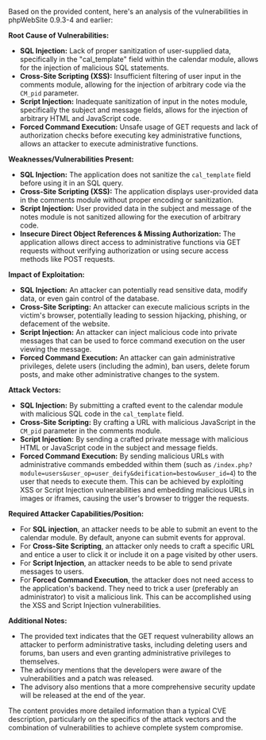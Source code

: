 Based on the provided content, here's an analysis of the vulnerabilities in phpWebSite 0.9.3-4 and earlier:

**Root Cause of Vulnerabilities:**

*   **SQL Injection:**  Lack of proper sanitization of user-supplied data, specifically in the "cal_template" field within the calendar module, allows for the injection of malicious SQL statements.
*   **Cross-Site Scripting (XSS):** Insufficient filtering of user input in the comments module, allowing for the injection of arbitrary code via the `CM_pid` parameter.
*   **Script Injection:** Inadequate sanitization of input in the notes module, specifically the subject and message fields, allows for the injection of arbitrary HTML and JavaScript code.
*  **Forced Command Execution:**  Unsafe usage of GET requests and lack of authorization checks before executing key administrative functions, allows an attacker to execute administrative functions.

**Weaknesses/Vulnerabilities Present:**

*   **SQL Injection:**  The application does not sanitize the `cal_template` field before using it in an SQL query.
*   **Cross-Site Scripting (XSS):** The application displays user-provided data in the comments module without proper encoding or sanitization.
*   **Script Injection:** User provided data in the subject and message of the notes module is not sanitized allowing for the execution of arbitrary code.
*   **Insecure Direct Object References & Missing Authorization:** The application allows direct access to administrative functions via GET requests without verifying authorization or using secure access methods like POST requests.

**Impact of Exploitation:**

*   **SQL Injection:** An attacker can potentially read sensitive data, modify data, or even gain control of the database.
*   **Cross-Site Scripting:** An attacker can execute malicious scripts in the victim's browser, potentially leading to session hijacking, phishing, or defacement of the website.
*   **Script Injection:** An attacker can inject malicious code into private messages that can be used to force command execution on the user viewing the message.
*   **Forced Command Execution:** An attacker can gain administrative privileges, delete users (including the admin), ban users, delete forum posts, and make other administrative changes to the system.

**Attack Vectors:**

*   **SQL Injection:** By submitting a crafted event to the calendar module with malicious SQL code in the `cal_template` field.
*   **Cross-Site Scripting:** By crafting a URL with malicious JavaScript in the `CM_pid` parameter in the comments module.
*   **Script Injection:** By sending a crafted private message with malicious HTML or JavaScript code in the subject and message fields.
*   **Forced Command Execution:** By sending malicious URLs with administrative commands embedded within them (such as `/index.php?module=users&user_op=user_deify&deification=bestow&user_id=4`) to the user that needs to execute them. This can be achieved by exploiting XSS or Script Injection vulnerabilities and embedding malicious URLs in images or iframes, causing the user's browser to trigger the requests.

**Required Attacker Capabilities/Position:**

*   For **SQL injection**, an attacker needs to be able to submit an event to the calendar module. By default, anyone can submit events for approval.
*  For **Cross-Site Scripting**, an attacker only needs to craft a specific URL and entice a user to click it or include it on a page visited by other users.
*   For **Script Injection**, an attacker needs to be able to send private messages to users.
*   For **Forced Command Execution**, the attacker does not need access to the application's backend. They need to trick a user (preferably an administrator) to visit a malicious link. This can be accomplished using the XSS and Script Injection vulnerabilities.

**Additional Notes:**

* The provided text indicates that the GET request vulnerability allows an attacker to perform administrative tasks, including deleting users and forums, ban users and even granting administrative privileges to themselves.
* The advisory mentions that the developers were aware of the vulnerabilities and a patch was released.
* The advisory also mentions that a more comprehensive security update will be released at the end of the year.

The content provides more detailed information than a typical CVE description, particularly on the specifics of the attack vectors and the combination of vulnerabilities to achieve complete system compromise.
